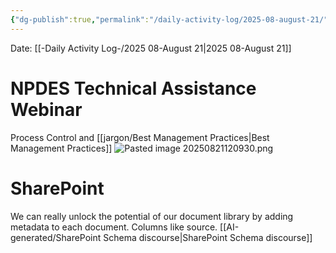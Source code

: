 ```yaml
---
{"dg-publish":true,"permalink":"/daily-activity-log/2025-08-august-21/","noteIcon":"","created":"2025-08-21T12:06:10.052-05:00"}
---
```


Date: [[-Daily Activity Log-/2025 08-August 21\|2025 08-August 21]]

# NPDES Technical Assistance Webinar
Process Control and [[jargon/Best Management Practices\|Best Management Practices]]
![Pasted image 20250821120930.png](/img/user/Pasted%20image%2020250821120930.png)

# SharePoint
We can really unlock the potential of our document library by adding metadata to each document. Columns like source.
[[AI-generated/SharePoint Schema discourse\|SharePoint Schema discourse]]